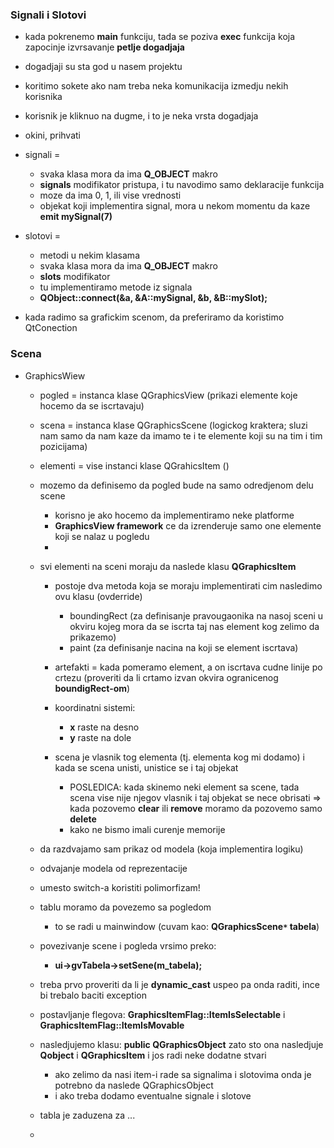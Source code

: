 ### Signali i Slotovi

- kada pokrenemo **main** funkciju, tada se poziva **exec** funkcija koja <br>
  zapocinje izvrsavanje **petlje dogadjaja** 

- dogadjaji su sta god u nasem projektu

- koritimo sokete ako nam treba neka komunikacija izmedju nekih korisnika

- korisnik je kliknuo na dugme, i to je neka vrsta dogadjaja

- okini, prihvati

- signali =
	- svaka klasa mora da ima **Q_OBJECT** makro
	- **signals** modifikator pristupa, i tu navodimo samo deklaracije funkcija
	- moze da ima 0, 1, ili vise vrednosti
	- objekat koji implementira signal, mora u nekom momentu da kaze **emit mySignal(7)**
 
- slotovi = 
	- metodi u nekim klasama
	- svaka klasa mora da ima **Q_OBJECT** makro
	- **slots** modifikator 
	- tu implementiramo metode iz signala
	- **QObject::connect(&a, &A::mySignal, &b, &B::mySlot);**

- kada radimo sa grafickim scenom, da preferiramo da koristimo QtConection

### Scena

- GraphicsWiew
	- pogled = instanca klase QGraphicsView (prikazi elemente koje hocemo da se iscrtavaju)
	- scena = instanca klase QGraphicsScene (logickog kraktera; sluzi nam samo da nam kaze da imamo te i te elemente koji su na tim i tim pozicijama)
	- elementi = vise instanci klase QGrahicsItem ()

	- mozemo da definisemo da pogled bude na samo odredjenom delu scene 
		- korisno je ako hocemo da implementiramo neke platforme
		- **GraphicsView framework** ce da izrenderuje samo one elemente koji se nalaz u pogledu
		- 
	- svi elementi na sceni moraju da naslede klasu **QGraphicsItem**
		- postoje dva metoda koja se moraju implementirati cim nasledimo ovu klasu (ovderride)
			- boundingRect (za definisanje pravougaonika na nasoj sceni u okviru kojeg mora da se iscrta taj nas element kog zelimo da prikazemo)
			- paint (za definisanje nacina na koji se element iscrtava)

		- artefakti  = kada pomeramo element, a on iscrtava cudne linije po crtezu (proveriti da li crtamo izvan okvira ogranicenog **boundigRect-om**)
		- koordinatni sistemi:
			- **x** raste na desno
			- **y** raste na dole

		- scena je vlasnik tog elementa (tj. elementa kog mi dodamo) i kada se scena unisti, unistice se i taj objekat
			- POSLEDICA: kada skinemo neki element sa scene, tada scena vise nije njegov vlasnik i taj objekat se nece obrisati => kada pozovemo **clear** ili **remove** moramo da pozovemo samo **delete**
			- kako ne bismo imali curenje memorije

	- da razdvajamo sam prikaz od modela (koja implementira logiku) 
	- odvajanje modela od reprezentacije
	

	- umesto switch-a koristiti polimorfizam!
			
	- tablu moramo da povezemo sa pogledom
		- to se radi u mainwindow (cuvam kao: **QGraphicsScene`*` tabela**)

	- povezivanje scene i pogleda vrsimo preko:
		- **ui->gvTabela->setSene(m_tabela);**

	- treba prvo proveriti da li je **dynamic_cast** uspeo pa onda raditi, ince bi trebalo baciti exception 


	- postavljanje flegova: **GraphicsItemFlag::ItemIsSelectable** i **GraphicsItemFlag::ItemIsMovable** 

	- nasledjujemo klasu: **public QGraphicsObject** zato sto ona nasledjuje **Qobject** i **QGraphicsItem** i jos radi neke dodatne stvari
		- ako zelimo da nasi item-i rade sa signalima i slotovima onda je potrebno da naslede QGraphicsObject
		- i ako treba dodamo eventualne signale i slotove

	- tabla je zaduzena za ...

	- 
